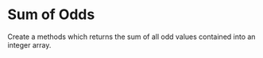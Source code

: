 # Sum of Odds

Create a methods which returns the sum of all odd values contained into an integer array.